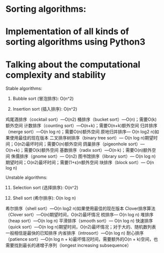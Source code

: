 # Sorting algorithms:

# Implementation of all kinds of sorting algorithms using Python3

# Talking about the computational complexity and stability

Stable algorithms:

01. Bubble sort (冒泡排序): O(n^2)

02. Insertion sort (插入排序): O(n^2)


鸡尾酒排序（cocktail sort）—O(n2)
桶排序（bucket sort）—O(n)；需要O(k)额外空间
计数排序（counting sort）—O(n+k)；需要O(n+k)额外空间
归并排序（merge sort）—O(n log n)；需要O(n)额外空间
原地归并排序— O(n log2 n)如果使用最佳的现在版本
二叉排序树排序（binary tree sort）— O(n log n)期望时间；O(n2)最坏时间；需要O(n)额外空间
鸽巢排序（pigeonhole sort）—O(n+k)；需要O(k)额外空间
基数排序（radix sort）—O(n·k)；需要O(n)额外空间
侏儒排序（gnome sort）— O(n2)
图书馆排序（library sort）— O(n log n)期望时间；O(n2)最坏时间；需要(1+ε)n额外空间
块排序（block sort）— O(n log n)

Unstable algorithms:

11. Selection sort (选择排序): O(n^2)

12. Shell sort (希尔排序): O(n log n)

希尔排序（shell sort）—O(n log2 n)如果使用最佳的现在版本
Clover排序算法（Clover sort）—O(n)期望时间，O(n2)最坏情况
梳排序— O(n log n)
堆排序（heap sort）—O(n log n)
平滑排序（smooth sort）— O(n log n)
快速排序（quick sort）—O(n log n)期望时间，O(n2)最坏情况；对于大的、随机数列表一般相信是最快的已知排序
内省排序（introsort）—O(n log n)
耐心排序（patience sort）—O(n log n + k)最坏情况时间，需要额外的O(n + k)空间，也需要找到最长的递增子序列（longest increasing subsequence）
